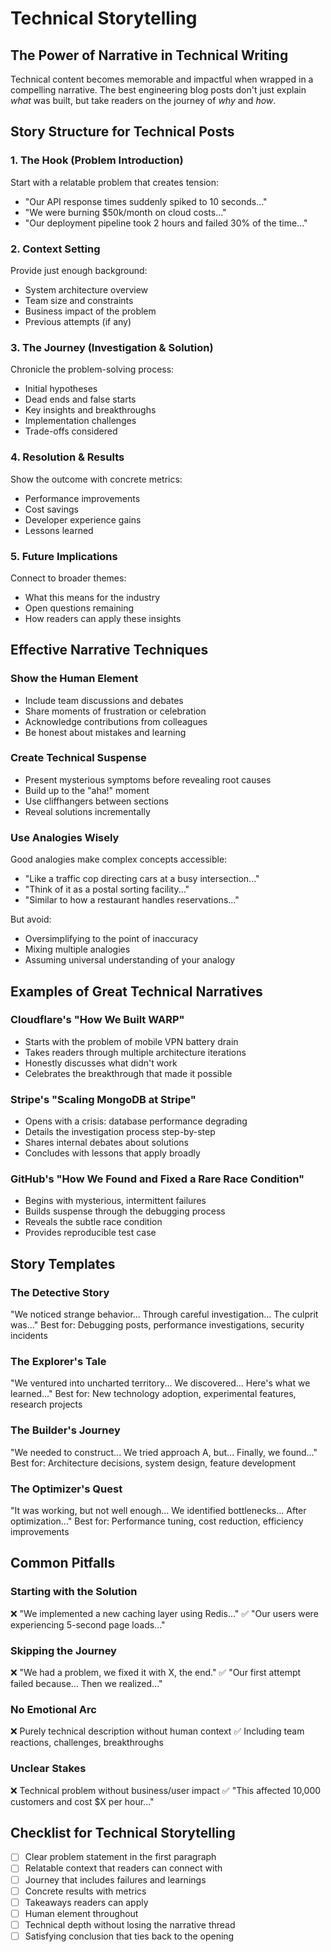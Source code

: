 # Technical Storytelling

## The Power of Narrative in Technical Writing

Technical content becomes memorable and impactful when wrapped in a compelling narrative. The best engineering blog posts don't just explain *what* was built, but take readers on the journey of *why* and *how*.

## Story Structure for Technical Posts

### 1. The Hook (Problem Introduction)
Start with a relatable problem that creates tension:
- "Our API response times suddenly spiked to 10 seconds..."
- "We were burning $50k/month on cloud costs..."
- "Our deployment pipeline took 2 hours and failed 30% of the time..."

### 2. Context Setting
Provide just enough background:
- System architecture overview
- Team size and constraints
- Business impact of the problem
- Previous attempts (if any)

### 3. The Journey (Investigation & Solution)
Chronicle the problem-solving process:
- Initial hypotheses
- Dead ends and false starts
- Key insights and breakthroughs
- Implementation challenges
- Trade-offs considered

### 4. Resolution & Results
Show the outcome with concrete metrics:
- Performance improvements
- Cost savings
- Developer experience gains
- Lessons learned

### 5. Future Implications
Connect to broader themes:
- What this means for the industry
- Open questions remaining
- How readers can apply these insights

## Effective Narrative Techniques

### Show the Human Element
- Include team discussions and debates
- Share moments of frustration or celebration
- Acknowledge contributions from colleagues
- Be honest about mistakes and learning

### Create Technical Suspense
- Present mysterious symptoms before revealing root causes
- Build up to the "aha!" moment
- Use cliffhangers between sections
- Reveal solutions incrementally

### Use Analogies Wisely
Good analogies make complex concepts accessible:
- "Like a traffic cop directing cars at a busy intersection..."
- "Think of it as a postal sorting facility..."
- "Similar to how a restaurant handles reservations..."

But avoid:
- Oversimplifying to the point of inaccuracy
- Mixing multiple analogies
- Assuming universal understanding of your analogy

## Examples of Great Technical Narratives

### Cloudflare's "How We Built WARP"
- Starts with the problem of mobile VPN battery drain
- Takes readers through multiple architecture iterations
- Honestly discusses what didn't work
- Celebrates the breakthrough that made it possible

### Stripe's "Scaling MongoDB at Stripe"
- Opens with a crisis: database performance degrading
- Details the investigation process step-by-step
- Shares internal debates about solutions
- Concludes with lessons that apply broadly

### GitHub's "How We Found and Fixed a Rare Race Condition"
- Begins with mysterious, intermittent failures
- Builds suspense through the debugging process
- Reveals the subtle race condition
- Provides reproducible test case

## Story Templates

### The Detective Story
"We noticed strange behavior... Through careful investigation... The culprit was..."
Best for: Debugging posts, performance investigations, security incidents

### The Explorer's Tale
"We ventured into uncharted territory... We discovered... Here's what we learned..."
Best for: New technology adoption, experimental features, research projects

### The Builder's Journey
"We needed to construct... We tried approach A, but... Finally, we found..."
Best for: Architecture decisions, system design, feature development

### The Optimizer's Quest
"It was working, but not well enough... We identified bottlenecks... After optimization..."
Best for: Performance tuning, cost reduction, efficiency improvements

## Common Pitfalls

### Starting with the Solution
❌ "We implemented a new caching layer using Redis..."
✅ "Our users were experiencing 5-second page loads..."

### Skipping the Journey
❌ "We had a problem, we fixed it with X, the end."
✅ "Our first attempt failed because... Then we realized..."

### No Emotional Arc
❌ Purely technical description without human context
✅ Including team reactions, challenges, breakthroughs

### Unclear Stakes
❌ Technical problem without business/user impact
✅ "This affected 10,000 customers and cost $X per hour..."

## Checklist for Technical Storytelling

- [ ] Clear problem statement in the first paragraph
- [ ] Relatable context that readers can connect with
- [ ] Journey that includes failures and learnings
- [ ] Concrete results with metrics
- [ ] Takeaways readers can apply
- [ ] Human element throughout
- [ ] Technical depth without losing the narrative thread
- [ ] Satisfying conclusion that ties back to the opening